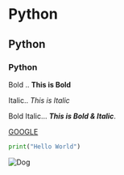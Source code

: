 # Python

## Python

### Python

Bold .. **This is Bold**

Italic.. *This is Italic*

Bold Italic... ***This is Bold & Italic***.

[GOOGLE](www.google.com)

```python
print("Hello World")
```
![Dog](https://vetstreet.brightspotcdn.com/dims4/default/65bbc05/2147483647/thumbnail/645x380/quality/90/?url=https%3A%2F%2Fvetstreet-brightspot.s3.amazonaws.com%2Fc1%2Ff9%2F13fe778446f1b8a4fcbe7146e4a4%2FAP-TVQEZK-ph645080113.jpg)
